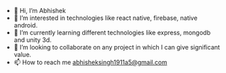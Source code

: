 - 👋 Hi, I’m Abhishek
- 👀 I’m interested in technologies like react native, firebase, native android. 
- 🌱 I’m currently learning different technologies like express, mongodb and unity 3d.
- 💞️ I’m looking to collaborate on any project in which I can give significant value.
- 📫 How to reach me abhisheksingh1911a5@gmail.com

<!---
aabhii-0202/aabhii-0202 is a ✨ special ✨ repository because its `README.md` (this file) appears on your GitHub profile.
You can click the Preview link to take a look at your changes.
--->
